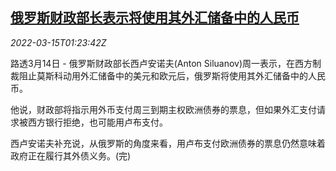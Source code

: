 <!--1647307863000-->
[俄罗斯财政部长表示将使用其外汇储备中的人民币](https://cn.reuters.com/article/russia-finmin-0314-mon-idCNKCS2LC03F)
------

<div><i>2022-03-15T01:23:42Z</i></div><p>路透3月14日 - 俄罗斯财政部长西卢安诺夫(Anton Siluanov)周一表示，在西方制裁阻止莫斯科动用外汇储备中的美元和欧元后，俄罗斯将使用其外汇储备中的人民币。</p><p>他说，财政部将指示用外币支付周三到期主权欧洲债券的票息，但如果外汇支付请求被西方银行拒绝，也可能用卢布支付。</p><p>西卢安诺夫补充说，从俄罗斯的角度来看，用卢布支付欧洲债券的票息仍然意味着政府正在履行其外债义务。(完)</p>
